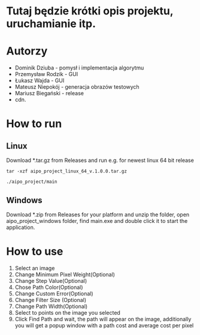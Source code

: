 # Tutaj będzie krótki opis projektu, uruchamianie itp.

# Autorzy
- Dominik Dziuba - pomysł i implementacja algorytmu
- Przemysław Rodzik - GUI
- Łukasz Wajda - GUI
- Mateusz Niepokój - generacja obrazów testowych
- Mariusz Biegański - release
- cdn.

# How to run
## Linux
Download *.tar.gz from Releases and run e.g. for newest linux 64 bit release
```
tar -xzf aipo_project_linux_64_v.1.0.0.tar.gz 
```
```
./aipo_project/main
```
## Windows
Download *.zip from Releases for your platform and unzip the folder, open aipo_project_windows folder, find main.exe and double click it to start the application.

# How to use
1. Select an image
2. Change Minimum Pixel Weight(Optional)
3. Change Step Value(Optional)
4. Chose Path Color(Optional)
5. Change Custom Error(Optional)
6. Change Filter Size (Optional)
7. Change Path Width(Optional)
8. Select to points on the image you selected
9. Click Find Path and wait, the path will appear on the image, additionally you will get a popup window with a path cost and average cost per pixel

